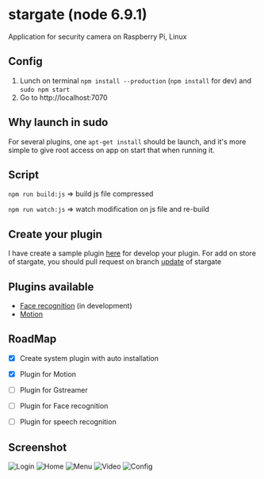 # stargate (node 6.9.1)
Application for security camera on Raspberry Pi, Linux


## Config
1. Lunch on terminal ```npm install --production``` (```npm install``` for dev) and ```sudo npm start```
2. Go to http://localhost:7070

## Why launch in sudo
For several plugins, one ```apt-get install``` should be launch, and it's more simple to give root access on app on start that when running it.


## Script
```npm run build:js``` => build js file compressed

```npm run watch:js``` => watch modification on js file and re-build

## Create your plugin
I have create a sample plugin [here](https://github.com/lobor/stargate-plugin-sample) for develop your plugin. For add on store of stargate, you should pull request on branch [update](https://github.com/lobor/stargate/tree/update) of stargate

## Plugins available
- [Face recognition](https://github.com/lobor/stargate-face) (in development) 
- [Motion](https://github.com/lobor/stargate-motion)

## RoadMap
- [x] Create system plugin with auto installation 
- [x] Plugin for Motion
- [ ] Plugin for Gstreamer
- [ ] Plugin for Face recognition
- [ ] Plugin for speech recognition


## Screenshot
![Login](https://raw.githubusercontent.com/lobor/stargate/screenshot/login.png  "Login")
![Home](https://raw.githubusercontent.com/lobor/stargate/screenshot/home.png  "Home")
![Menu](https://raw.githubusercontent.com/lobor/stargate/screenshot/menu.png  "Menu")
![Video](https://raw.githubusercontent.com/lobor/stargate/screenshot/video.png  "Video")
![Config](https://raw.githubusercontent.com/lobor/stargate/screenshot/config.png  "Config")
